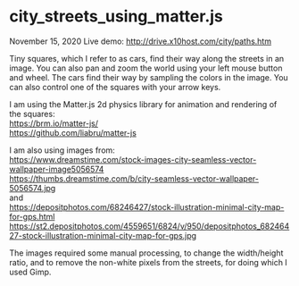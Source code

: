 # city_streets_using_matter.js

November 15, 2020
Live demo: http://drive.x10host.com/city/paths.htm  
  
Tiny squares, which I refer to as cars, find their way along the streets in an image. You can also pan and zoom the world using your left mouse button and wheel. The cars find their way by sampling the colors in the image. You can also control one of the squares with your arrow keys.  
  
I am using the Matter.js  2d physics library for animation and rendering of the squares:  
https://brm.io/matter-js/  
https://github.com/liabru/matter-js  
  
I am also using images from:  
https://www.dreamstime.com/stock-images-city-seamless-vector-wallpaper-image5056574  
https://thumbs.dreamstime.com/b/city-seamless-vector-wallpaper-5056574.jpg  
and  
https://depositphotos.com/68246427/stock-illustration-minimal-city-map-for-gps.html  
https://st2.depositphotos.com/4559651/6824/v/950/depositphotos_68246427-stock-illustration-minimal-city-map-for-gps.jpg  
  
The images required some manual processing, to change the width/height ratio, and to remove the non-white pixels from the streets, for doing which I used Gimp.  
  
